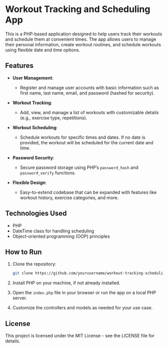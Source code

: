 # Workout Tracking and Scheduling App

This is a PHP-based application designed to help users track their workouts and schedule them at convenient times. The app allows users to manage their personal information, create workout routines, and schedule workouts using flexible date and time options.

## Features

- **User Management**: 
  - Register and manage user accounts with basic information such as first name, last name, email, and password (hashed for security).
  
- **Workout Tracking**:
  - Add, view, and manage a list of workouts with customizable details (e.g., exercise type, repetitions).
  
- **Workout Scheduling**:
  - Schedule workouts for specific times and dates. If no date is provided, the workout will be scheduled for the current date and time.
  
- **Password Security**: 
  - Secure password storage using PHP’s `password_hash` and `password_verify` functions.

- **Flexible Design**:
  - Easy-to-extend codebase that can be expanded with features like workout history, exercise categories, and more.

## Technologies Used

- PHP
- DateTime class for handling scheduling
- Object-oriented programming (OOP) principles

## How to Run

1. Clone the repository:
   ```bash
   git clone https://github.com/yourusername/workout-tracking-scheduling-app.git
   ```

2. Install PHP on your machine, if not already installed.

3. Open the `index.php` file in your browser or run the app on a local PHP server.

4. Customize the controllers and models as needed for your use case.

## License

This project is licensed under the MIT License - see the LICENSE file for details.


